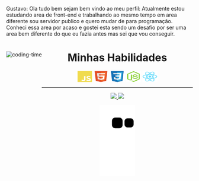  Gustavo:
Ola tudo bem sejam bem vindo ao meu perfil:
Atualmente estou estudando area de front-end e trabalhando ao mesmo tempo em area diferente
sou servidor publico e quero mudar de para programação. Conheci essa area por acaso e gostei
esta sendo um desafio por ser uma area bem diferente do que eu fazia antes mas sei que vou conseguir.




<div  align="center">
<div style="display: inline_block">
    <img align="left" height="250" alt="coding-time" src="code.gif">
    <h1 align="center">Minhas Habilidades</h1>
    <img align="center" height="30" width="40" alt="js-icon"  src="https://raw.githubusercontent.com/devicons/devicon/master/icons/javascript/javascript-plain.svg">
    <img align="center" height="30" width="40" alt="html-icon" src="https://raw.githubusercontent.com/devicons/devicon/master/icons/html5/html5-original.svg">
    <img align="center" height="30" width="40" alt="css-icon" src="https://raw.githubusercontent.com/devicons/devicon/master/icons/css3/css3-original.svg">
    <img align="center" height="30" width="40" alt="nodejs-icon" src="https://raw.githubusercontent.com/devicons/devicon/master/icons/nodejs/nodejs-original.svg">
     <img align="center" height="30" width="40" alt="react-icon" src="https://raw.githubusercontent.com/devicons/devicon/master/icons/react/react-original.svg">
   </div
   <img src="https://github-profile-trophy.vercel.app/?username=Gustavo-lucca83&theme=dracula&row=2&no-bg=true&column=3&margin-w=15margin-h=15"/>
 <hr>

<div>
<a href="https://github.com/Gustavo-lucca83">
<img height="180em" src="https://github-readme-stats.vercel.app/api/top-langs/?username=Gustavo-lucca83&layout=compact&langs_count=7&theme=dracula"/>
<img height="180em" src="https://github-readme-stats.vercel.app/api?username=Gustavo-lucca83&show_icons=true&theme=dracula&include_all_commits=true&count_private=true"/>
</div>

![Snake animation](https://github.com/Gustavo-lucca83/Gustavo-lucca83/blob/output/github-contribution-grid-snake.svg)

